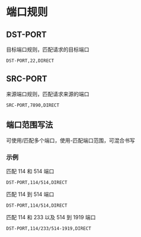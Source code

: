 # 端口规则

## **DST-PORT**

目标端口规则，匹配请求的目标端口

```
DST-PORT,22,DIRECT
```

## **SRC-PORT**

来源端口规则，匹配请求来源的端口

```
SRC-PORT,7890,DIRECT
```

## 端口范围写法

可使用/匹配多个端口，使用-匹配端口范围，可混合书写

### 示例

匹配 114 和 514 端口

```
DST-PORT,114/514,DIRECT
```

匹配 114 到 514 端口

```
DST-PORT,114/514,DIRECT
```

匹配 114 和 233 以及 514 到 1919 端口

```
DST-PORT,114/233/514-1919,DIRECT
```
